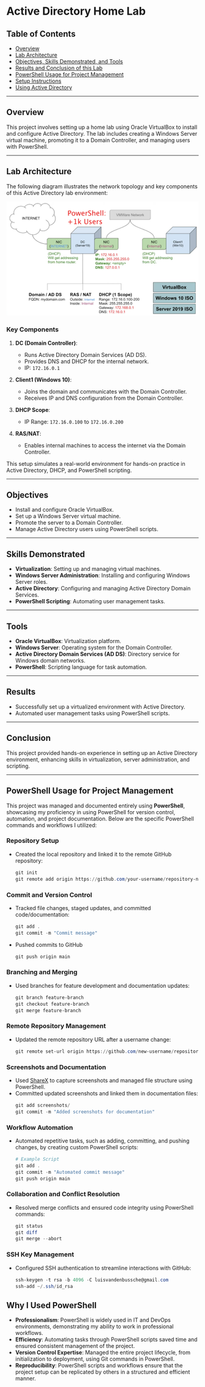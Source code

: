 # Active Directory Home Lab

## Table of Contents
- [Overview](#overview)
- [Lab Architecture](#lab-architecture)
- [Objectives, Skills Demonstrated, and Tools](#objectives)
- [Results and Conclusion of this Lab](#results)
- [PowerShell Usage for Project Management](#powershell-usage-for-project-management)
- [Setup Instructions](docs/setup.md)
- [Using Active Directory](docs/usingAD.md)
---

## Overview
This project involves setting up a home lab using Oracle VirtualBox to install and configure Active Directory. The lab includes creating a Windows Server virtual machine, promoting it to a Domain Controller, and managing users with PowerShell.

---

## Lab Architecture

The following diagram illustrates the network topology and key components of this Active Directory lab environment:

![Network Topology](screenshots/network-topology.png)

### Key Components
1. **DC (Domain Controller)**:
   - Runs Active Directory Domain Services (AD DS).
   - Provides DNS and DHCP for the internal network.
   - IP: `172.16.0.1`

2. **Client1 (Windows 10)**:
   - Joins the domain and communicates with the Domain Controller.
   - Receives IP and DNS configuration from the Domain Controller.

3. **DHCP Scope**:
   - IP Range: `172.16.0.100` to `172.16.0.200`

4. **RAS/NAT**:
   - Enables internal machines to access the internet via the Domain Controller.

This setup simulates a real-world environment for hands-on practice in Active Directory, DHCP, and PowerShell scripting.

---

## Objectives
- Install and configure Oracle VirtualBox.
- Set up a Windows Server virtual machine.
- Promote the server to a Domain Controller.
- Manage Active Directory users using PowerShell scripts.

---

## Skills Demonstrated
- **Virtualization**: Setting up and managing virtual machines.
- **Windows Server Administration**: Installing and configuring Windows Server roles.
- **Active Directory**: Configuring and managing Active Directory Domain Services.
- **PowerShell Scripting**: Automating user management tasks.

---

## Tools
- **Oracle VirtualBox**: Virtualization platform.
- **Windows Server**: Operating system for the Domain Controller.
- **Active Directory Domain Services (AD DS)**: Directory service for Windows domain networks.
- **PowerShell**: Scripting language for task automation.

---

## Results
- Successfully set up a virtualized environment with Active Directory.
- Automated user management tasks using PowerShell scripts.

---

## Conclusion
This project provided hands-on experience in setting up an Active Directory environment, enhancing skills in virtualization, server administration, and scripting.

---

## PowerShell Usage for Project Management

This project was managed and documented entirely using **PowerShell**, showcasing my proficiency in using PowerShell for version control, automation, and project documentation. Below are the specific PowerShell commands and workflows I utilized:

### Repository Setup
- Created the local repository and linked it to the remote GitHub repository:
  ```powershell
  git init
  git remote add origin https://github.com/your-username/repository-name.git

### Commit and Version Control
- Tracked file changes, staged updates, and committed code/documentation:
  ```powershell
  git add .
  git commit -m "Commit message"
- Pushed commits to GitHub
  ```powershell
  git push origin main

### Branching and Merging
- Used branches for feature development and documentation updates:
  ```powershell
  git branch feature-branch
  git checkout feature-branch
  git merge feature-branch

### Remote Repository Management
- Updated the remote repository URL after a username change:
  ```powershell
  git remote set-url origin https://github.com/new-username/repository-name.git

### Screenshots and Documentation
- Used [ShareX](https://getsharex.com/) to capture screenshots and managed file structure using PowerShell.
- Committed updated screenshots and linked them in documentation files:
  ```powershell
  git add screenshots/
  git commit -m "Added screenshots for documentation"

### Workflow Automation
- Automated repetitive tasks, such as adding, committing, and pushing changes, by creating custom PowerShell scripts:
  ```powershell
  # Example Script
  git add .
  git commit -m "Automated commit message"
  git push origin main

### Collaboration and Conflict Resolution
- Resolved merge conflicts and ensured code integrity using PowerShell commands:
  ```powershell
  git status
  git diff
  git merge --abort

### SSH Key Management
- Configured SSH authentication to streamline interactions with GitHub:
  ```powershell
  ssh-keygen -t rsa -b 4096 -C luisvandenbussche@gmail.com
  ssh-add ~/.ssh/id_rsa

## Why I Used PowerShell

- **Professionalism**: PowerShell is widely used in IT and DevOps environments, demonstrating my ability to work in professional workflows.
- **Efficiency**: Automating tasks through PowerShell scripts saved time and ensured consistent management of the project.
- **Version Control Expertise**: Managed the entire project lifecycle, from initialization to deployment, using Git commands in PowerShell.
- **Reproducibility**: PowerShell scripts and workflows ensure that the project setup can be replicated by others in a structured and efficient manner.

